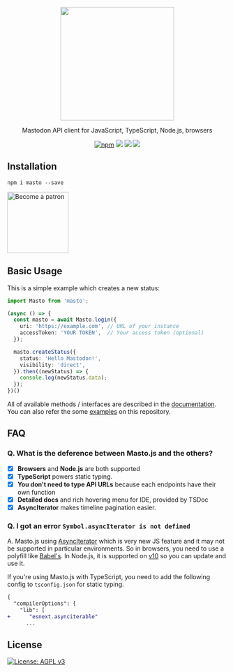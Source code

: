 <p align="center">
  <img src="https://i.imgur.com/z47VXyd.png" width="260px">
</p>

<p align="center">Mastodon API client for JavaScript, TypeScript, Node.js, browsers</p>

<p align="center">
  <a href="https://www.npmjs.com/package/masto"><img src="https://img.shields.io/npm/v/masto.svg" alt="npm"/></a>
  <a href="https://circleci.com/gh/neet/masto.js"><img src="https://img.shields.io/circleci/project/github/neet/masto.js/master.svg" /></a>
  <a href="https://codecov.io/gh/neet/masto.js"><img src="https://codecov.io/gh/neet/masto.js/branch/master/graph/badge.svg" /></a>
  <a href="https://codeclimate.com/github/neet/masto.js/maintainability"><img src="https://api.codeclimate.com/v1/badges/f56a1d2e6728a89d0a94/maintainability" /></a>
</p>

## Installation
```
npm i masto --save
```
<a href='https://www.patreon.com/neetshin'><img src='https://c5.patreon.com/external/logo/become_a_patron_button.png' alt='Become a patron' width='140px' /></a>


## Basic Usage
This is a simple example which creates a new status:

```ts
import Masto from 'masto';

(async () => {
  const masto = await Masto.login({
    uri: 'https://example.com', // URL of your instance
    accessToken: 'YOUR TOKEN',  // Your access token (optional)
  });

  masto.createStatus({
    status: 'Hello Mastodon!',
    visibility: 'direct',
  }).then((newStatus) => {
    console.log(newStatus.data);
  });
})()
```

All of available methods / interfaces are described in the [documentation](https://github.com/neet/masto.js/blob/master/docs/classes/_client_masto_.masto.md). You can also refer the some [examples](https://github.com/neet/masto.js/tree/master/examples) on this repository.

## FAQ
### Q. What is the deference between Masto.js and the others?
- [x] **Browsers** and **Node.js** are both supported
- [x] **TypeScript** powers static typing.
- [x] **You don't need to type API URLs** because each endpoints have their own function
- [x] **Detailed docs** and rich hovering menu for IDE, provided by TSDoc
- [x] **AsyncIterator** makes timeline pagination easier.

### Q. I got an error `Symbol.asyncIterator is not defined`
A. Masto.js using [AsyncIterator](https://github.com/tc39/proposal-async-iteration) which is very new JS feature and it may not be supported in particular environments. So in browsers, you need to use a polyfill like [Babel's](https://babeljs.io/docs/en/babel-plugin-proposal-async-generator-functions). In Node.js, it is supported on [v10](https://medium.com/@nairihar/async-iteration-in-nodejs-v10-3c17dc00ed9f) so you can update and use it.

If you're using Masto.js with TypeScript, you need to add the following config to `tsconfig.json` for static typing.
```diff
{
  "compilerOptions": {
    "lib": [
+      "esnext.asynciterable"
      ...
```

## License
<a href="https://www.gnu.org/licenses/agpl-3.0"><img src="https://img.shields.io/badge/License-AGPL%20v3-blue.svg" alt="License: AGPL v3" /></a>
